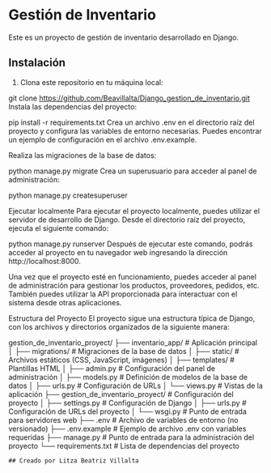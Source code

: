 # Gestión de Inventario

Este es un proyecto de gestión de inventario desarrollado en Django.

## Instalación

1. Clona este repositorio en tu máquina local:

git clone https://github.com/Beavillalta/Django_gestion_de_inventario.git
Instala las dependencias del proyecto:
 
pip install -r requirements.txt
Crea un archivo .env en el directorio raíz del proyecto y configura las variables de entorno necesarias. Puedes encontrar un ejemplo de configuración en el archivo .env.example.

Realiza las migraciones de la base de datos:

python manage.py migrate
Crea un superusuario para acceder al panel de administración:
 
python manage.py createsuperuser

Ejecutar localmente
Para ejecutar el proyecto localmente, puedes utilizar el servidor de desarrollo de Django. Desde el directorio raíz del proyecto, ejecuta el siguiente comando:

 
python manage.py runserver
Después de ejecutar este comando, podrás acceder al proyecto en tu navegador web ingresando la dirección http://localhost:8000.

 
Una vez que el proyecto esté en funcionamiento, puedes acceder al panel de administración para gestionar los productos, proveedores, pedidos, etc. También puedes utilizar la API proporcionada para interactuar con el sistema desde otras aplicaciones.

Estructura del Proyecto
El proyecto sigue una estructura típica de Django, con los archivos y directorios organizados de la siguiente manera:

 
 
gestion_de_inventario_proyect/
    ├── inventario_app/   # Aplicación principal
    │   ├── migrations/   # Migraciones de la base de datos
    │   ├── static/       # Archivos estáticos (CSS, JavaScript, imágenes)
    │   ├── templates/    # Plantillas HTML
    │   ├── admin.py      # Configuración del panel de administración
    │   ├── models.py     # Definición de modelos de la base de datos
    │   ├── urls.py       # Configuración de URLs
    │   └── views.py      # Vistas de la aplicación
    ├── gestion_de_inventario_proyect/   # Configuración del proyecto
    │   ├── settings.py   # Configuración de Django
    │   ├── urls.py       # Configuración de URLs del proyecto
    │   └── wsgi.py       # Punto de entrada para servidores web
    ├── .env              # Archivo de variables de entorno (no versionado)
    ├── .env.example      # Ejemplo de archivo .env con variables requeridas
    ├── manage.py         # Punto de entrada para la administración del proyecto
    └── requirements.txt  # Lista de dependencias del proyecto

    ## Creado por Litza Beatriz Villalta
 
